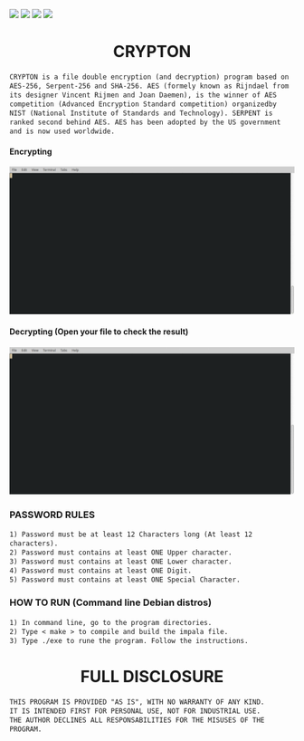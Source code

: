 ![](https://img.shields.io/badge/Code-C++-orange.svg?style=plastic&logo=c%2B%2B)
![](https://img.shields.io/badge/OS-Linux-orange.svg?style=plastic&logo=Linux)
![](https://img.shields.io/badge/Algorithm-AES-orange.svg?style=plastic&logo)
![](https://img.shields.io/badge/Algorithm-SHA-orange.svg?style=plastic&logo)

<h1 align="center"> CRYPTON </h1>

	CRYPTON is a file double encryption (and decryption) program based on AES-256, Serpent-256 and SHA-256. AES (formely known as Rijndael from its designer Vincent Rijmen and Joan Daemen), is the winner of AES competition (Advanced Encryption Standard competition) organizedby NIST (National Institute of Standards and Technology). SERPENT is ranked second behind AES. AES has been adopted by the US government and is now used worldwide.

<h4 align="left"> Encrypting </h4>

![Output](https://github.com/AndryRafam/Program-Output/blob/master/crypt.gif)

<h4 align="left"> Decrypting (Open your file to check the result) </h4>

![Output](https://github.com/AndryRafam/Program-Output/blob/master/Dcrypt.gif)


<h3 align="left"> PASSWORD RULES </h3>

	1) Password must be at least 12 Characters long (At least 12 characters).
	2) Password must contains at least ONE Upper character.
	3) Password must contains at least ONE Lower character.
	4) Password must contains at least ONE Digit.
	5) Password must contains at least ONE Special Character.

<h3 align="left"> HOW TO RUN (Command line Debian distros) </h3>

	1) In command line, go to the program directories.
	2) Type < make > to compile and build the impala file.
	3) Type ./exe to rune the program. Follow the instructions. 

<h1 align="center"> FULL DISCLOSURE </h1>

	THIS PROGRAM IS PROVIDED "AS IS", WITH NO WARRANTY OF ANY KIND.
	IT IS INTENDED FIRST FOR PERSONAL USE, NOT FOR INDUSTRIAL USE.
	THE AUTHOR DECLINES ALL RESPONSABILITIES FOR THE MISUSES OF THE PROGRAM.
